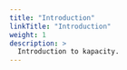 ```yaml
---
title: "Introduction"
linkTitle: "Introduction"
weight: 1
description: >
  Introduction to kapacity.
---
```


